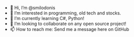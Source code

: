 - 👋 Hi, I’m @smilodonis
- 👀 I’m interested in programming, old tech and stocks.
- 🌱 I’m currently learning C#, Python!
- 💞️ I’m looking to collaborate on any open source project!
- 📫 How to reach me: Send me a message here on GitHub

